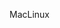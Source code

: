 MacLinux

<!--

1. [SSH Essentials: Working with SSH Servers, Clients, and Keys | DigitalOcean](https://www.digitalocean.com/community/tutorials/ssh-essentials-working-with-ssh-servers-clients-and-keys)

2) [12 Terminal Commands Every Web Developer Should Know About - Tutorialzine](https://tutorialzine.com/2017/08/12-terminal-commands-every-web-developer-should-know)

3) [SSH Essentials：使用 SSH 服务器，客户端和密钥| DigitalOcean](https://www.digitalocean.com/community/tutorials/ssh-essentials-working-with-ssh-servers-clients-and-keys)

4) [前端linux基础，这一篇就够了 - 掘金](https://juejin.im/post/5c9319c2e51d450d597ea3ff#heading-55)

[CU技术社区](https://mp.weixin.qq.com/s?__biz=MjM5NTU2MTQwNA==&mid=2650659583&idx=1&sn=d51589744840b1fe4bf9754d2f36ff0f&chksm=beffd02c8988593a6a6a5dc206419cb5b5f27881c2a7742b636d371b4c6be844ba7ff233bfd5)


[在 Linux 命令行上使用日历 - 众成翻译](https://www.zcfy.cc/article/working-with-calendars-on-linux)

 -->
